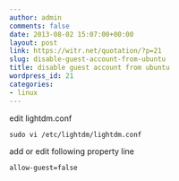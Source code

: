 ```yaml
---
author: admin
comments: false
date: 2013-08-02 15:07:00+00:00
layout: post
link: https://witr.net/quotation/?p=21
slug: disable-guest-account-from-ubuntu
title: disable guest account from ubuntu
wordpress_id: 21
categories:
- linux
---
```


edit lightdm.conf 
    
    sudo vi /etc/lightdm/lightdm.conf


add or edit following property line 
    
    allow-guest=false



